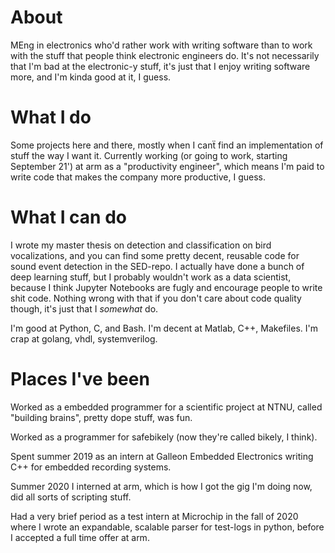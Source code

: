 # About

MEng in electronics who'd rather work with writing software than to work with the stuff that people think electronic engineers do.
It's not necessarily that I'm bad at the electronic-y stuff, it's just that I enjoy writing software more, and I'm kinda good at it, I guess.

# What I do

Some projects here and there, mostly when I canẗ find an implementation of stuff the way I want it.
Currently working (or going to work, starting September 21') at arm as a "productivity engineer", which means I'm paid to write code that makes the company more productive, I guess.

# What I can do

I wrote my master thesis on detection and classification on bird vocalizations, and you can find some pretty decent, reusable code for sound event detection in the SED-repo.
I actually have done a bunch of deep learning stuff, but I probably wouldn't work as a data scientist, because I think Jupyter Notebooks are fugly and encourage people to write shit code.
Nothing wrong with that if you don't care about code quality though, it's just that I *somewhat* do.

I'm good at Python, C, and Bash.
I'm decent at Matlab, C++, Makefiles.
I'm crap at golang, vhdl, systemverilog.

# Places I've been

Worked as a embedded programmer for a scientific project at NTNU, called "building brains", pretty dope stuff, was fun.

Worked as a programmer for safebikely (now they're called bikely, I think).

Spent summer 2019 as an intern at Galleon Embedded Electronics writing C++ for embedded recording systems.

Summer 2020 I interned at arm, which is how I got the gig I'm doing now, did all sorts of scripting stuff.

Had a very brief period as a test intern at Microchip in the fall of 2020 where I wrote an expandable, scalable parser for test-logs in python, before I accepted a full time offer at arm.
